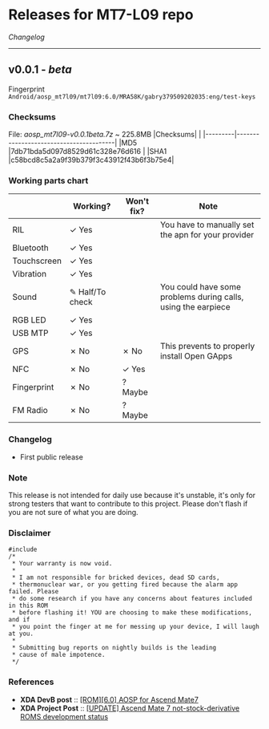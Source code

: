 Releases for MT7-L09 repo
=========================
*Changelog*
* * *
## v0.0.1 - *beta*
Fingerprint
` Android/aosp_mt7l09/mt7l09:6.0/MRA58K/gabry379509202035:eng/test-keys `
### Checksums
File: *aosp_mt7l09-v0.0.1beta.7z* ~ 225.8MB
|Checksums| |
|---------|----------------------------------------|
|MD5      |7db71bda5d097d8529d61c328e76d616        |
|SHA1     |c58bcd8c5a2a9f39b379f3c43912f43b6f3b75e4| 

### Working parts chart
|           | Working?        | Won't fix? | Note |
|-----------|-----------------|------------|------|
|RIL        | ✓ Yes           |            |You have to manually set the apn for your provider|
|Bluetooth  | ✓ Yes           |            |      |
|Touchscreen| ✓ Yes           |            |      |
|Vibration  | ✓ Yes           |            |      |
|Sound      | ✎ Half/To check |            |You could have some problems during calls, using the earpiece |
|RGB LED    | ✓ Yes           |            |      |
|USB MTP    | ✓ Yes           |            |      |
|GPS        | ✗ No            | ✗ No       |This prevents to properly install Open GApps|
|NFC        | ✗ No            | ✓ Yes      |      |
|Fingerprint| ✗ No            | ? Maybe    |      |
|FM Radio   | ✗ No            | ? Maybe    |      |

### Changelog
- First public release

### Note
This release is not intended for daily use because it's unstable, it's only for strong testers that want to contribute to this project. Please don't flash if you are not sure of what you are doing. 

### Disclaimer
```
#include 
/*
 * Your warranty is now void.
 *
 * I am not responsible for bricked devices, dead SD cards,
 * thermonuclear war, or you getting fired because the alarm app failed. Please
 * do some research if you have any concerns about features included in this ROM
 * before flashing it! YOU are choosing to make these modifications, and if
 * you point the finger at me for messing up your device, I will laugh at you.
 *
 * Submitting bug reports on nightly builds is the leading 
 * cause of male impotence.
 */
```

### References
- **XDA DevB post** :: [[ROM][6.0] AOSP for Ascend Mate7](http://forum.xda-developers.com/mate-7/orig-development/rom-aosp-ascend-mate7-t3465656)
- **XDA Project Post** :: [[UPDATE] Ascend Mate 7 not-stock-derivative ROMS development status](http://forum.xda-developers.com/mate-7/orig-development/update-ascend-mate-7-stock-derivative-t3241661)